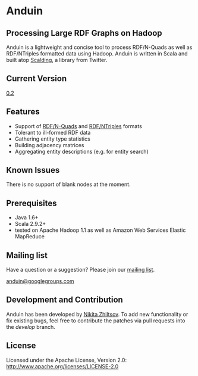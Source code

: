 Anduin
=================

Processing Large RDF Graphs on Hadoop
------------------------------
Anduin is a lightweight and concise tool to process RDF/N-Quads as well as RDF/NTriples formatted data using Hadoop. Anduin is written in Scala and built atop [Scalding](http://github.com/twitter/scalding), a library from Twitter.

Current Version
------------
[0.2](https://github.com/nzhiltsov/Anduin/archive/0.2.zip)

Features
------------
* Support of [RDF/N-Quads](http://www.w3.org/TR/2014/REC-n-quads-20140225/) and [RDF/NTriples](http://www.w3.org/TR/2014/REC-n-triples-20140225/) formats
* Tolerant to ill-formed RDF data
* Gathering entity type statistics
* Building adjacency matrices
* Aggregating entity descriptions (e.g. for entity search) 

Known Issues
----------------------
There is no support of blank nodes at the moment.


Prerequisites
----------------------
* Java 1.6+
* Scala 2.9.2+
* tested on Apache Hadoop 1.1 as well as Amazon Web Services Elastic MapReduce

Mailing list
------------

Have a question or a suggestion? Please join our [mailing list](https://groups.google.com/d/forum/anduin).

anduin@googlegroups.com

Development and Contribution
----------------------

Anduin has been developed by [Nikita Zhiltsov](http://linkedin.com/in/nzhiltsov). To add new functionality or fix existing bugs, feel free to contribute the patches via pull requests into the _develop_ branch.


License
---------------------

Licensed under the Apache License, Version 2.0: http://www.apache.org/licenses/LICENSE-2.0




